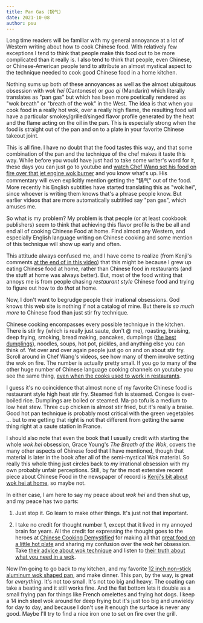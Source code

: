 ```yaml
---
title: Pan Gas (锅气)
date: 2021-10-08
author: psu
---
```


Long time readers will be familiar with my general annoyance at a lot of Western writing
about how to cook Chinese food. With relatively few exceptions I tend to think that people
make this food out to be more complicated than it really is. I also tend to think that
people, even Chinese, or Chinese-American people tend to attribute an almost mystical
aspect to the technique needed to cook good Chinese food in a home kitchen.

Nothing sums up both of these annoyances as well as the almost ubiquitous obsession with
_wok hei_ (Cantonese) or _guo qi_ (Mandarin) which literally translates as "pan gas" but
which has been more poetically rendered as "wok breath" or "breath of the wok" in the
West. The idea is that when you cook food in a really hot wok, over a really high flame,
the resulting food will have a particular smokey/grilled/singed flavor profile generated
by the heat and the flame acting on the oil in the pan.  This is especially strong when the
food is straight out of the pan and on to a plate in your favorite Chinese takeout joint.

This is all fine. I have no doubt that the food tastes this way, and that some combination
of the pan and the technique of the chef makes it taste this way. While before you would
have just had to take some writer's word for it, these days you can just go to youtube and
[watch Chef Wang set his food on fire over that jet engine wok
burner](https://youtu.be/RY-KAQQB4ik?t=90) and you know what's up. His commentary will
even explicitly mention getting the "锅气" out of the food. More recently his English
subtitles have started translating this as "wok hei", since whoever is writing them knows
that's a phrase people know. But earlier videos that are more automatically subtitled say
"pan gas", which amuses me.

So what is my problem? My problem is that people (or at least cookbook publishers) seem to
think that achieving this flavor profile is the be all and end all of cooking Chinese Food
at home. Find almost any Western, and especially English language writing on Chinese
cooking and some mention of this technique will show up early and often. 

This attitude always confused me, and I have come to realize (from Kenji's
comments [at the end of in this video](https://www.youtube.com/watch?v=X6JE7W8Z6Hs)) that
this might be because I grew up eating Chinese food at home, rather than Chinese food in
restaurants (and the stuff at home was always better). But, most of the food writing that
annoys me is from people chasing _restaurant style_ Chinese food and trying to figure out
how to do _that_ at home.

Now, I don't want to begrudge people their irrational obsessions. God knows this web site
is nothing if not a catalog of mine. But there is _so much more_ to Chinese food than just
stir fry technique.

Chinese cooking encompasses every possible technique in the kitchen. There is stir fry
(which is really just saute, don't @ me), roasting, braising, deep frying, smoking, bread
making, pancakes, dumplings ([the best
dumplings](http://mutable-states.com/the-illustrated-pot-sticker.html)), noodles, soups,
hot pot, pickles, and anything else you can think of. Yet over and over again people just
go on and on about stir fry. Scroll around in Chef Wang's videos, see how many of them
involve setting the wok on fire. The number is actually pretty small. If you go to many of
the other huge number of Chinese language cooking channels on youtube you see the same
thing, [even when the cooks used to work in
restaurants](https://www.youtube.com/channel/UCBJmYv3Vf_tKcQr5_qmayXg). 

I guess it's no coincidence that almost none of my favorite Chinese food is restaurant
style high heat stir fry. Steamed fish is steamed. Congee is over-boiled rice. Dumplings
are boiled or steamed. Ma-po tofu is a medium to low heat stew. Three cup chicken is
almost stir fried, but it's really a braise. Good hot pan technique is probably most
critical with the green vegetables ... but to me getting that right is not that different
from getting the same thing right at a saute station in France.

I should also note that even the book that I usually credit with starting the whole _wok
hei_ obsession, Grace Young's _The Breath of the Wok_, covers the many other aspects of
Chinese food that I have mentioned, though that material is later in the book after all of
the semi-mystical Wok material. So really this whole thing just circles back to _my_
irrational obsession with my own probably unfair perceptions. Still, by far the most
extensive recent piece about Chinese Food in the newspaper of record is [Kenji's bit about
wok hei at home](https://www.nytimes.com/2020/09/04/dining/stir-fry-recipe-wok-hei.html),
so maybe not.

In either case, I am here to say my peace about _wok hei_ and then shut up, and my peace
has two parts:

1. Just stop it. Go learn to make other things. It's just not that important.

2. I take no credit for thought number 1, except that it lived in my annoyed brain for
   years. All the credit for expressing the thought goes to the heroes at [Chinese Cooking
   Demystified](https://www.youtube.com/watch?v=X6JE7W8Z6Hs) for making all that [great
   food on a little hot plate](https://www.youtube.com/watch?v=imiTVVKBWdY) and sharing my
   confusion over the _wok hei_ obsession. Take [their advice about wok
   technique](https://www.youtube.com/watch?v=WujehK7kYLM) and listen to [their truth
   about what you need in a wok](https://www.youtube.com/watch?v=alZ8alIlhAU).

Now I'm going to go back to my kitchen, and my favorite [12 inch non-stick aluminum wok
shaped pan](https://www.amazon.com/gp/product/B00MGFZVII/), and make dinner. This pan, by
the way, is great for _everything_. It's not too small. It's not too big and heavy. The
coating can take a beating and it still works fine. And the flat bottom lets it double as
a small frying pan for things like French omelettes and frying hot dogs. I keep a 14 inch
steel wok around for deep frying but it's just too big and unwieldy for day to day, and
because I don't use it enough the surface is never any good. Maybe I'll try to find a nice
iron one to set on fire over the grill.
